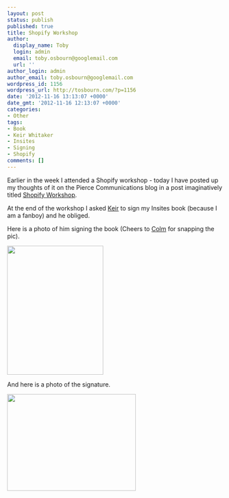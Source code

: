 ```yaml
---
layout: post
status: publish
published: true
title: Shopify Workshop
author:
  display_name: Toby
  login: admin
  email: toby.osbourn@googlemail.com
  url: ''
author_login: admin
author_email: toby.osbourn@googlemail.com
wordpress_id: 1156
wordpress_url: http://tosbourn.com/?p=1156
date: '2012-11-16 13:13:07 +0000'
date_gmt: '2012-11-16 12:13:07 +0000'
categories:
- Other
tags:
- Book
- Keir Whitaker
- Insites
- Signing
- Shopify
comments: []
---
```

<p>Earlier in the week I attended a Shopify workshop - today I have posted up my thoughts of it on the Pierce Communications blog in a post imaginatively titled <a href="http://www.piercecommunications.co.uk/shopify-workshop/4379/">Shopify Workshop</a>.</p>
<p>At the end of the workshop I asked <a href="https://www.twitter.com/keirwhitaker">Keir</a> to sign my Insites book (because I am a fanboy) and he obliged.</p>
<p>Here is a photo of him signing the book (Cheers to <a href="https://www.twitter.com/carmat71">Colm</a> for snapping the pic).</p>
<p><a href="http://tosbourn.com/wp-content/uploads/2012/11/IMG_0802.jpg"><img class="aligncenter size-medium wp-image-1154" title="IMG_0802" src="http://tosbourn.com/wp-content/uploads/2012/11/IMG_0802-224x300.jpg" alt="" width="224" height="300" /></a></p>
<p>And here is a photo of the signature.</p>
<p><a href="http://tosbourn.com/wp-content/uploads/2012/11/2012-11-13-17.44.05.jpg"><img class="aligncenter size-medium wp-image-1157" title="2012-11-13 17.44.05" src="http://tosbourn.com/wp-content/uploads/2012/11/2012-11-13-17.44.05-300x225.jpg" alt="" width="300" height="225" /></a></p>
